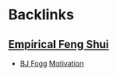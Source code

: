 
# Backlinks
## [Empirical Feng Shui](<Empirical Feng Shui.md>)
- [BJ Fogg](<BJ Fogg.md>) [Motivation](<Motivation.md>)

